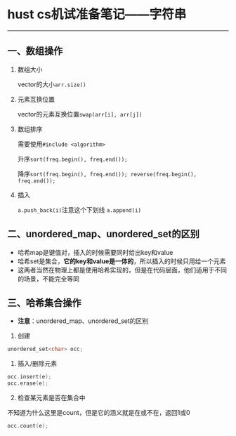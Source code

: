 # hust cs机试准备笔记——字符串


---

## 一、数组操作

1. 数组大小

    vector的大小```arr.size()```

2. 元素互换位置

    vector的元素互换位置```swap(arr[i], arr[j])```

3. 数组排序

    需要使用```#include <algorithm>```

    升序```sort(freq.begin(), freq.end());```
    
    降序```sort(freq.begin(), freq.end());
        reverse(freq.begin(), freq.end());```

4. 插入

    ```a.push_back(i)```注意这个下划线
    ```a.append(i)```

## 二、unordered_map、unordered_set的区别

- 哈希map是键值对，插入的时候需要同时给出key和value
- 哈希set是集合，**它的key和value是一体的**，所以插入的时候只用给一个元素
- 这两者当然在物理上都是使用哈希实现的，但是在代码层面，他们适用于不同的场景，不能完全等同

## 三、哈希集合操作

- **注意**：unordered_map、unordered_set的区别

1. 创建

```cpp
unordered_set<char> occ;
```

1. 插入/删除元素

```cpp
occ.insert(e);
occ.erase(e);
```

2. 检查某元素是否在集合中

不知道为什么这里是count，但是它的涵义就是在或不在，返回1或0

```cpp
occ.count(e);
```
